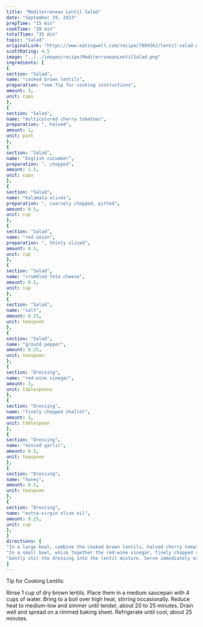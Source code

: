 ```yaml
---
title: "Mediterranean Lentil Salad"
date: "September 19, 2023"
prepTime: "15 min"
cookTime: "20 min"
totalTime: "35 min"
topic: "Salad"
originalLink: "https://www.eatingwell.com/recipe/7899362/lentil-salad-with-feta-tomatoes-cucumbers-olives/"
scottRating: 4.5
image: "../../images/recipe/MediterraneanLentilSalad.png"
ingredients: [
{
section: "Salad",
name: "cooked brown lentils",
preparation: "see Tip for cooking instructions",
amount: 3,
unit: cups
},
{
section: "Salad",
name: "multicolored cherry tomatoes",
preparation: ", halved",
amount: 1,
unit: pint
},
{
section: "Salad",
name: "English cucumber",
preparation: ", chopped",
amount: 1.5,
unit: cups
},
{
section: "Salad",
name: "Kalamata olives",
preparation: ", coarsely chopped, pitted",
amount: 0.5,
unit: cup
},
{
section: "Salad",
name: "red onion",
preparation: ", thinly sliced",
amount: 0.5,
unit: cup
},
{
section: "Salad",
name: "crumbled feta cheese",
amount: 0.5,
unit: cup
},
{
section: "Salad",
name: "salt",
amount: 0.25,
unit: teaspoon
},
{
section: "Salad",
name: "ground pepper",
amount: 0.25,
unit: teaspoon
},
{
section: "Dressing",
name: "red-wine vinegar",
amount: 3,
unit: tablespoons
},
{
section: "Dressing",
name: "finely chopped shallot",
amount: 1,
unit: tablespoon
},
{
section: "Dressing",
name: "minced garlic",
amount: 0.5,
unit: teaspoon
},
{
section: "Dressing",
name: "honey",
amount: 0.5,
unit: teaspoon
},
{
section: "Dressing",
name: "extra-virgin olive oil",
amount: 0.25,
unit: cup
},
]
directions: [
"In a large bowl, combine the cooked brown lentils, halved cherry tomatoes, chopped cucumber, chopped Kalamata olives, thinly sliced red onion, crumbled feta cheese, and 1/4 teaspoon each of salt and pepper. Set aside.",
"In a small bowl, whisk together the red-wine vinegar, finely chopped shallot, minced garlic, honey, and the remaining 1/4 teaspoon each of salt and pepper. Gradually whisk in the olive oil until the dressing is well combined.",
"Gently stir the dressing into the lentil mixture. Serve immediately or cover and refrigerate."
]
---
```

Tip for Cooking Lentils:

Rinse 1 cup of dry brown lentils. Place them in a medium saucepan with 4 cups of water. Bring to a boil over high heat, stirring occasionally. Reduce heat to medium-low and simmer until tender, about 20 to 25 minutes. Drain well and spread on a rimmed baking sheet. Refrigerate until cool, about 25 minutes.